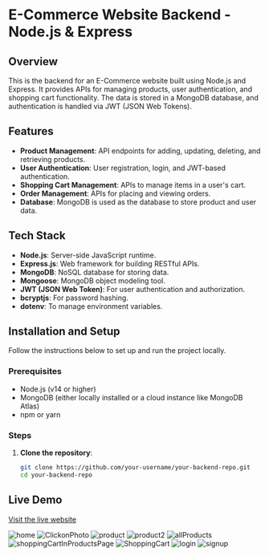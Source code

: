 # E-Commerce Website Backend - Node.js & Express

## Overview
This is the backend for an E-Commerce website built using Node.js and Express. It provides APIs for managing products, user authentication, and shopping cart functionality. The data is stored in a MongoDB database, and authentication is handled via JWT (JSON Web Tokens).

## Features
- **Product Management**: API endpoints for adding, updating, deleting, and retrieving products.
- **User Authentication**: User registration, login, and JWT-based authentication.
- **Shopping Cart Management**: APIs to manage items in a user's cart.
- **Order Management**: APIs for placing and viewing orders.
- **Database**: MongoDB is used as the database to store product and user data.

## Tech Stack
- **Node.js**: Server-side JavaScript runtime.
- **Express.js**: Web framework for building RESTful APIs.
- **MongoDB**: NoSQL database for storing data.
- **Mongoose**: MongoDB object modeling tool.
- **JWT (JSON Web Token)**: For user authentication and authorization.
- **bcryptjs**: For password hashing.
- **dotenv**: To manage environment variables.

## Installation and Setup
Follow the instructions below to set up and run the project locally.

### Prerequisites
- Node.js (v14 or higher)
- MongoDB (either locally installed or a cloud instance like MongoDB Atlas)
- npm or yarn

### Steps

1. **Clone the repository**:
   ```bash
   git clone https://github.com/your-username/your-backend-repo.git
   cd your-backend-repo

## Live Demo
[Visit the live website](https://homedesignstore.netlify.app)

![home](https://github.com/user-attachments/assets/5761bd74-1804-437c-bc08-1ff0f2933349)
![ClickonPhoto](https://github.com/user-attachments/assets/de6853eb-2ef1-47fe-bd18-76ce5ded773d)
![product](https://github.com/user-attachments/assets/ebf46efa-dbbb-4ce0-8475-28752951caf1)
![product2](https://github.com/user-attachments/assets/a61d516d-9be4-4f1d-be1a-be86583097ab)
![allProducts](https://github.com/user-attachments/assets/dcb4de14-3dad-4b3f-8d80-3cc5308b99e1)
![shoppingCartInProductsPage](https://github.com/user-attachments/assets/0ae2bf7f-a8f1-4e77-ad53-9273ce7ee99d)
![ShoppingCart](https://github.com/user-attachments/assets/08d99909-ed7b-411b-928d-cf670e7b7337)
![login](https://github.com/user-attachments/assets/6d2fedb0-ebec-4f61-92d2-690ab1daf40f)
![signup](https://github.com/user-attachments/assets/b11175e6-8f0b-4e09-931a-235a61833875)

